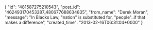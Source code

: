  {
   "id": "481587275210543",
   "post_id": "462493170453287_480677688634835",
   "from_name": "Derek Moran",
   "message": "In Blacks Law, \"nation\" is substituted for, \"people\"..if that makes a difference",
   "created_time": "2013-02-16T06:31:04+0000"
 }
